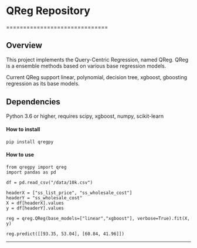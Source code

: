 # QReg Repository
==============================


## Overview

This project implements the Query-Centric Regression, named QReg.
QReg is a ensemble methods based on various base regression models.

Current QReg support linear, polynomial, decision tree, xgboost, gboosting regression as its base models.

## Dependencies
Python 3.6 or higher, requires scipy, xgboost, numpy, scikit-learn

####  How to install
``pip install qregpy``

####  How to use
```
from qregpy import qreg
import pandas as pd

df = pd.read_csv("/data/10k.csv")

headerX = ["ss_list_price", "ss_wholesale_cost"]
headerY = "ss_wholesale_cost"
X = df[headerX].values
y = df[headerY].values

reg = qreg.QReg(base_models=["linear","xgboost"], verbose=True).fit(X, y)

reg.predict([[93.35, 53.04], [60.84, 41.96]])
```

---------------